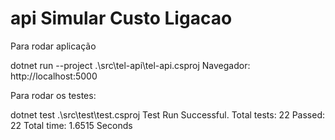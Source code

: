 # api Simular Custo Ligacao

Para rodar aplicação

dotnet run --project .\src\tel-api\tel-api.csproj
Navegador: http://localhost:5000

Para rodar os testes:

dotnet test .\src\test\test.csproj
Test Run Successful.
Total tests: 22
     Passed: 22
 Total time: 1.6515 Seconds